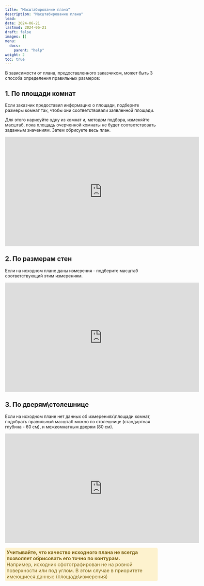 ```yaml
---
title: "Масштабирование плана"
description: "Масштабирование плана"
lead:
date: 2024-06-21
lastmod: 2024-06-21
draft: false
images: []
menu:
  docs:
    parent: "help"
weight: 2
toc: true
---
```

В зависимости от плана, предоставленного заказчиком, может быть 3 способа определения правильных размеров:

## 1. По площади комнат

Если заказчик предоставил информацию о площади, подберите размеры комнат так, чтобы они соответствовали заявленной площади.

Для этого нарисуйте одну из комнат и, методом подбора, изменяйте масштаб, пока площадь очерченной комнаты не будет соответствовать заданным значениям. Затем обрисуете весь план.


<div style="text-align: center;">
  <iframe id="ytplayer" width="640" height="360" src="https://www.youtube.com/embed/su3WreXyGhQ?enablejsapi=1" frameborder="0" allow="accelerometer; autoplay; clipboard-write; encrypted-media; gyroscope; picture-in-picture" allowfullscreen></iframe>
</div>

<script>
  // Load the IFrame Player API code asynchronously.
  var tag = document.createElement('script');
  tag.src = "https://www.youtube.com/player_api";
  var firstScriptTag = document.getElementsByTagName('script')[0];
  firstScriptTag.parentNode.insertBefore(tag, firstScriptTag);

  // Replace the 'ytplayer' element with a YouTube player after the API code downloads.
  var player;
  function onYouTubeIframeAPIReady() {
    player = new YT.Player('ytplayer', {
      height: '360',
      width: '640',
      videoId: 'loZabQCyP6s'
    });
  }
</script>

## 2. По размерам стен

Если на исходном плане даны измерения - подберите масштаб соответствующий этим измерениям.

<div style="text-align: center;">
  <iframe id="ytplayer" width="640" height="360" src="https://www.youtube.com/embed/CkcvjqJgGO4?enablejsapi=1" frameborder="0" allow="accelerometer; autoplay; clipboard-write; encrypted-media; gyroscope; picture-in-picture" allowfullscreen></iframe>
</div>

<script>
  // Load the IFrame Player API code asynchronously.
  var tag = document.createElement('script');
  tag.src = "https://www.youtube.com/player_api";
  var firstScriptTag = document.getElementsByTagName('script')[0];
  firstScriptTag.parentNode.insertBefore(tag, firstScriptTag);

  // Replace the 'ytplayer' element with a YouTube player after the API code downloads.
  var player;
  function onYouTubeIframeAPIReady() {
    player = new YT.Player('ytplayer', {
      height: '360',
      width: '640',
      videoId: 'loZabQCyP6s'
    });
  }
</script>

## 3. По дверям\столешнице

Если на исходном плане нет данных об измерениях\площади комнат, подобрать правильный масштаб можно по столешнице (стандартная глубина - 60 см), и межкомнатным дверям (80 см).

<div style="text-align: center;">
  <iframe id="ytplayer" width="640" height="360" src="https://www.youtube.com/embed/CkcvjqJgGO4?enablejsapi=1" frameborder="0" allow="accelerometer; autoplay; clipboard-write; encrypted-media; gyroscope; picture-in-picture" allowfullscreen></iframe>
</div>

<script>
  // Load the IFrame Player API code asynchronously.
  var tag = document.createElement('script');
  tag.src = "https://www.youtube.com/player_api";
  var firstScriptTag = document.getElementsByTagName('script')[0];
  firstScriptTag.parentNode.insertBefore(tag, firstScriptTag);

  // Replace the 'ytplayer' element with a YouTube player after the API code downloads.
  var player;
  function onYouTubeIframeAPIReady() {
    player = new YT.Player('ytplayer', {
      height: '360',
      width: '640',
      videoId: 'loZabQCyP6s'
    });
  }
</script>

<p style="color: #7F6416; background-color: #FDF2CE; padding: 5px; border-radius: 5px; font-size: 16px; ">
  <strong>Учитывайте, что качество исходного плана не всегда позволяет обрисовать его точно по контурам.</strong>
  <br>
  Например, исходник сфотографирован не на ровной поверхности или под углом. В этом случае в приоритете имеющиеся данные (площадь\измерения)
</p>

